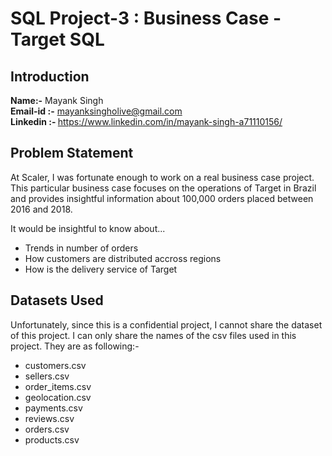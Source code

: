 # SQL Project-3 : Business Case - Target SQL 

## Introduction

<b>Name:-</b> Mayank Singh 
<b><br>Email-id :-</b> mayanksingholive@gmail.com
<b><br>Linkedin :- </b>https://www.linkedin.com/in/mayank-singh-a71110156/

## Problem Statement 

At Scaler, I was fortunate enough to work on a real business case project. This particular business case focuses on the operations of Target in Brazil and provides insightful information about 100,000 orders placed between 2016 and 2018.

It would be insightful to know about...

- Trends in number of orders
- How customers are distributed accross regions
- How is the delivery service of Target 

## Datasets Used 

Unfortunately, since this is a confidential project, I cannot share the dataset of this project. I can only share the names of the csv files used in this project. They are as following:- 

- customers.csv
- sellers.csv
- order_items.csv
- geolocation.csv
- payments.csv
- reviews.csv
- orders.csv
- products.csv

